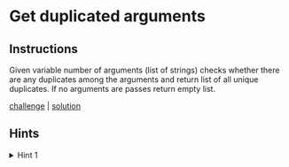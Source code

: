 # Get duplicated arguments

## Instructions

Given variable number of arguments (list of strings) checks whether there are any duplicates among the arguments and
return list of all unique duplicates. If no arguments are passes return empty list.

[challenge](challenge.kt) | [solution](solution.kt)

## Hints

<details>
<summary>Hint 1</summary>
Use frequency counter or multiple pointers pattern.
</details>